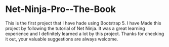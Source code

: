 # Net-Ninja-Pro--The-Book
This is the first project that I have hade using Bootstrap 5.
I have Made this project by following the tutorial of Net Ninja. 
It was a great learning experience and I definitely learned a lot by this project.
Thanks for checking it out, your valuable suggestions are always welcome.
